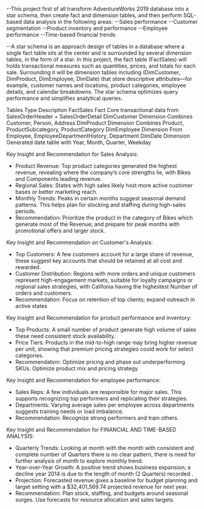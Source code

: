 --This project first of all transform AdventureWorks 2019 database into a star schema, then create fact and dimension tables, and then perform SQL-based data analysis in the following areas: 
--Sales performance
--Customer segmentation
--Product inventory and performance
--Employee performance
--Time-based financial trends

--A star schema is an approach design of tables in a database where a single fact table sits at the center and is surrounded by several dimension tables, in the form of a star. In this project, the fact table (FactSales) will holds transactional measures such as quantities, prices, and totals for each sale. Surrounding it will be dimension tables including (DimCustomer, DimProduct, DimEmployee, DimDate) that store descriptive attributes—for example, customer names and locations, product categories, employee details, and calendar breakdowns. The star schema optimizes query performance and simplifies analytical queries.

Tables							Type							Description
FactSales						Fact							Core transactional data from SalesOrderHeader + SalesOrderDetail
DimCustomer						Dimension						Combines Customer, Person, Address
DimProduct						Dimension						Combines Product, ProductSubcategory, ProductCategory
DimEmployee						Dimension						From Employee, EmployeeDepartmentHistory, Department
DimDate							Dimension						Generated date table with Year, Month, Quarter, Weekday



Key Insight and Recommendation for Sales Analysis: 
* Product Revenue: Top product categories generated the highest revenue, revealing where the company’s core strengths lie, with Bikes and Components leading revenue.
* Regional Sales: States with high sales likely host more active customer bases or better marketing reach.
* Monthly Trends: Peaks in certain months suggest seasonal demand patterns. This helps plan for stocking and staffing during high-sales periods.
* Recommendation: Prioritize the product in the category of Bikes which generate most of the Revenue; and prepare for peak months with promotional offers and larger stock.


Key Insight and Recommendation on Customer's Analysis: 
* Top Customers: A few customers account for a large share of revenue, these suggest key accounts that should be retained at all cost and rewarded.
* Customer Distribution: Regions with more orders and unique customers represent high-engagement markets, suitable for loyalty campaigns or regional sales strategies, with Califonia having the highestest Number of orders and customers. 
* Recommendation: Focus on retention of top clients; expand outreach in active states


Key Insight and Recommendation for product performance and inventory:
* Top Products: A small number of product generate high volume of sales these need consistent stock availability.
* Price Tiers: Products in the mid-to-high range may bring higher revenue per unit, showing that premium pricing strategies could work for select categories.
* Recommendation: Optimize pricing and phase out underperforming SKUs. Optimize product mix and pricing strategy


Key Insight and Recommendation for employee performance:
* Sales Reps: A few individuals are responsible for major sales. This supports recognizing top performers and replicating their strategies.
* Departments: Varying average sales per employee across departments suggests training needs or load imbalance.
* Recommendation: Recognize strong performers and train others.



Key Insight and Recommendation for FINANCIAL AND TIME-BASED ANALYSIS:
* Quarterly Trends: Looking at month with the month with consistent and complete number of Quarters there is no clear pattern, there is need for further analysis of month to explore monthly trend.
* Year-over-Year Growth: A positive trend shows business expansion; a decline year 2014 is due to the length of month (2 Quarters) recorded . 
* Projection: Forecasted revenue gives a baseline for budget planning and target setting with a $32,401,569.74 projected revenue for next year. 
* Recommendation: Plan stock, staffing, and budgets around seasonal surges. Use forecasts for resource allocation and sales targets.
